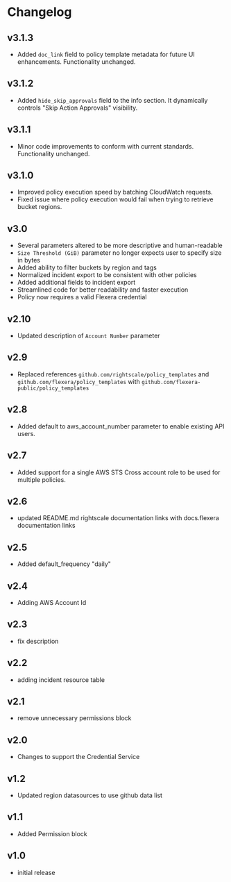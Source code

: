 # Changelog

## v3.1.3

- Added `doc_link` field to policy template metadata for future UI enhancements. Functionality unchanged.

## v3.1.2

- Added `hide_skip_approvals` field to the info section. It dynamically controls "Skip Action Approvals" visibility.

## v3.1.1

- Minor code improvements to conform with current standards. Functionality unchanged.

## v3.1.0

- Improved policy execution speed by batching CloudWatch requests.
- Fixed issue where policy execution would fail when trying to retrieve bucket regions.

## v3.0

- Several parameters altered to be more descriptive and human-readable
- `Size Threshold (GiB)` parameter no longer expects user to specify size in bytes
- Added ability to filter buckets by region and tags
- Normalized incident export to be consistent with other policies
- Added additional fields to incident export
- Streamlined code for better readability and faster execution
- Policy now requires a valid Flexera credential

## v2.10

- Updated description of `Account Number` parameter

## v2.9

- Replaced references `github.com/rightscale/policy_templates` and `github.com/flexera/policy_templates` with `github.com/flexera-public/policy_templates`

## v2.8

- Added default to aws_account_number parameter to enable existing API users.

## v2.7

- Added support for a single AWS STS Cross account role to be used for multiple policies.

## v2.6

- updated README.md rightscale documentation links with docs.flexera documentation links

## v2.5

- Added default_frequency "daily"

## v2.4

- Adding AWS Account Id

## v2.3

- fix description

## v2.2

- adding incident resource table

## v2.1

- remove unnecessary permissions block

## v2.0

- Changes to support the Credential Service

## v1.2

- Updated region datasources to use github data list

## v1.1

- Added Permission block

## v1.0

- initial release
